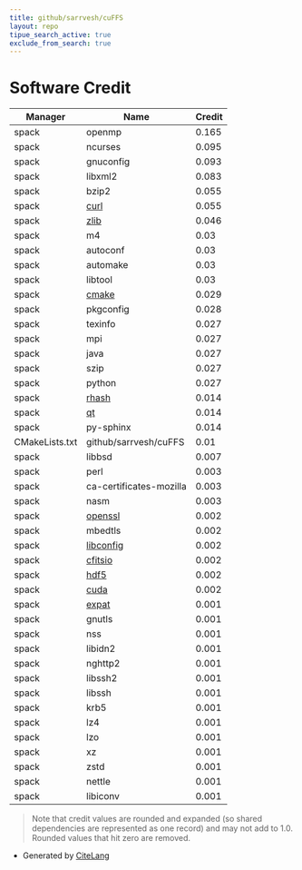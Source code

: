 ```yaml
---
title: github/sarrvesh/cuFFS
layout: repo
tipue_search_active: true
exclude_from_search: true
---
```

# Software Credit

|Manager|Name|Credit|
|-------|----|------|
|spack|openmp|0.165|
|spack|ncurses|0.095|
|spack|gnuconfig|0.093|
|spack|libxml2|0.083|
|spack|bzip2|0.055|
|spack|[curl](https://curl.se/)|0.055|
|spack|[zlib](https://zlib.net)|0.046|
|spack|m4|0.03|
|spack|autoconf|0.03|
|spack|automake|0.03|
|spack|libtool|0.03|
|spack|[cmake](https://www.cmake.org)|0.029|
|spack|pkgconfig|0.028|
|spack|texinfo|0.027|
|spack|mpi|0.027|
|spack|java|0.027|
|spack|szip|0.027|
|spack|python|0.027|
|spack|[rhash](https://sourceforge.net/projects/rhash/)|0.014|
|spack|[qt](https://qt.io)|0.014|
|spack|py-sphinx|0.014|
|CMakeLists.txt|github/sarrvesh/cuFFS|0.01|
|spack|libbsd|0.007|
|spack|perl|0.003|
|spack|ca-certificates-mozilla|0.003|
|spack|nasm|0.003|
|spack|[openssl](https://www.openssl.org)|0.002|
|spack|mbedtls|0.002|
|spack|[libconfig](https://www.hyperrealm.com/libconfig/)|0.002|
|spack|[cfitsio](https://heasarc.gsfc.nasa.gov/fitsio/)|0.002|
|spack|[hdf5](https://portal.hdfgroup.org)|0.002|
|spack|[cuda](https://developer.nvidia.com/cuda-zone)|0.002|
|spack|[expat](https://libexpat.github.io/)|0.001|
|spack|gnutls|0.001|
|spack|nss|0.001|
|spack|libidn2|0.001|
|spack|nghttp2|0.001|
|spack|libssh2|0.001|
|spack|libssh|0.001|
|spack|krb5|0.001|
|spack|lz4|0.001|
|spack|lzo|0.001|
|spack|xz|0.001|
|spack|zstd|0.001|
|spack|nettle|0.001|
|spack|libiconv|0.001|


> Note that credit values are rounded and expanded (so shared dependencies are represented as one record) and may not add to 1.0. Rounded values that hit zero are removed.


- Generated by [CiteLang](https://github.com/vsoch/citelang)
